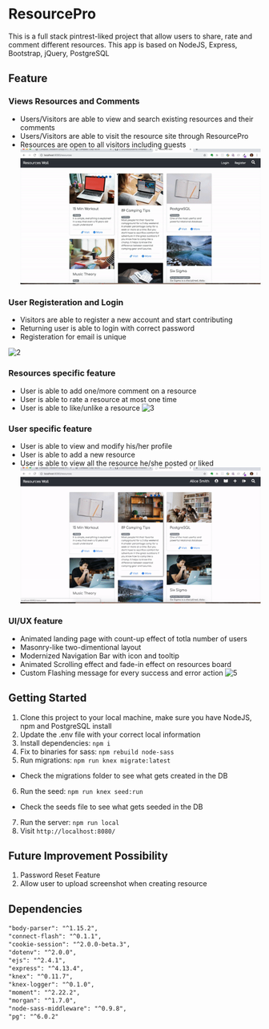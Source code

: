 # ResourcePro
This is a full stack pintrest-liked project that allow users to share, rate and comment different resources. This app is based on NodeJS, Express, Bootstrap, jQuery, PostgreSQL

## Feature
### Views Resources and Comments
* Users/Visitors are able to view and search existing resources and their comments
* Users/Visitors are able to visit the resource site through ResourcePro
* Resources are open to all visitors including guests
![1](./docs/view_search.gif)

### User Registeration and Login
* Visitors are able to register a new account and start contributing
* Returning user is able to login with correct password
* Registeration for email is unique

![2](./docs/user_reg_login.gif)

### Resources specific feature
* User is able to add one/more comment on a resource
* User is able to rate a resource at most one time
* User is able to like/unlike a resource
![3](./docs/resource_specific.gif)

### User specific feature
* User is able to view and modify his/her profile
* User is able to add a new resource
* User is able to view all the resource he/she posted or liked
![4](./docs/user_specific.gif)

### UI/UX feature
* Animated landing page with count-up effect of totla number of users
* Masonry-like two-dimentional layout
* Modernized Navigation Bar with icon and tooltip
* Animated Scrolling effect and fade-in effect on resources board
* Custom Flashing message for every success and error action
![5](./docs/ui_ux.gif)

## Getting Started
1. Clone this project to your local machine, make sure you have NodeJS, npm and PostgreSQL install
2. Update the .env file with your correct local information
3. Install dependencies: `npm i`
4. Fix to binaries for sass: `npm rebuild node-sass`
5. Run migrations: `npm run knex migrate:latest`
  - Check the migrations folder to see what gets created in the DB
6. Run the seed: `npm run knex seed:run`
  - Check the seeds file to see what gets seeded in the DB
7. Run the server: `npm run local`
8. Visit `http://localhost:8080/`

## Future Improvement Possibility
1. Password Reset Feature
2. Allow user to upload screenshot when creating resource


## Dependencies

    "body-parser": "^1.15.2",
    "connect-flash": "^0.1.1",
    "cookie-session": "^2.0.0-beta.3",
    "dotenv": "^2.0.0",
    "ejs": "^2.4.1",
    "express": "^4.13.4",
    "knex": "^0.11.7",
    "knex-logger": "^0.1.0",
    "moment": "^2.22.2",
    "morgan": "^1.7.0",
    "node-sass-middleware": "^0.9.8",
    "pg": "^6.0.2"